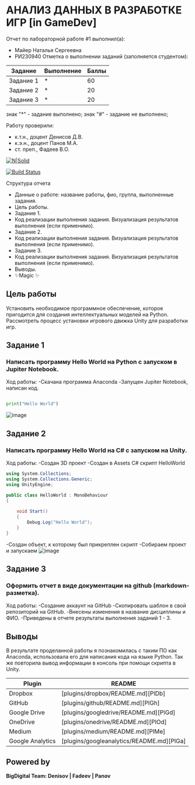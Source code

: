 # АНАЛИЗ ДАННЫХ В РАЗРАБОТКЕ ИГР [in GameDev]
Отчет по лабораторной работе #1 выполнил(а):
- Майер Наталья Сергеевна
- РИ230940
Отметка о выполнении заданий (заполняется студентом):

| Задание | Выполнение | Баллы |
| ------ | ------ | ------ |
| Задание 1 | * | 60 |
| Задание 2 | * | 20 |
| Задание 3 | * | 20 |

знак "*" - задание выполнено; знак "#" - задание не выполнено;

Работу проверили:
- к.т.н., доцент Денисов Д.В.
- к.э.н., доцент Панов М.А.
- ст. преп., Фадеев В.О.

[![N|Solid](https://cldup.com/dTxpPi9lDf.thumb.png)](https://nodesource.com/products/nsolid)

[![Build Status](https://travis-ci.org/joemccann/dillinger.svg?branch=master)](https://travis-ci.org/joemccann/dillinger)

Структура отчета

- Данные о работе: название работы, фио, группа, выполненные задания.
- Цель работы.
- Задание 1.
- Код реализации выполнения задания. Визуализация результатов выполнения (если применимо).
- Задание 2.
- Код реализации выполнения задания. Визуализация результатов выполнения (если применимо).
- Задание 3.
- Код реализации выполнения задания. Визуализация результатов выполнения (если применимо).
- Выводы.
- ✨Magic ✨

## Цель работы
Установить необходимое программное обеспечение, которое пригодится для создания интеллектуальных моделей на Python. Рассмотреть процесс установки игрового движка Unity для разработки игр.


## Задание 1
### Написать программу Hello World на Python с запуском в Jupiter Notebook.
Ход работы:
-Скачана программа Anaconda
-Запущен Jupiter Notebook, написан код.

```py

print("Hello World")

```
![image](https://github.com/user-attachments/assets/1b7e3b8f-5f9d-4509-8288-369ae21197db)

## Задание 2
### Написать программу Hello World на C# с запуском на Unity. 
Ход работы:
-Создан 3D проект
-Создан в Assets C# скрипт HelloWorld

```c#
using System.Collections;
using System.Collections.Generic;
using UnityEngine;

public class HelloWorld : MonoBehaviour
{
    
    void Start()
    {
        Debug.Log("Hello World");
    }
}
```
-Создан объект, к которому был прикреплен скрипт
-Собираем проект и запускаем
![image](https://github.com/user-attachments/assets/cd111fe8-e7cc-4065-8a22-cb97632598cf)

## Задание 3
### Оформить отчет в виде документации на github (markdown-разметка).
Ход работы: -Создание аккаунт на GitHub
-Скопировать шаблон в свой репозиторий на GitHub.
-Внесены изменения в название дисциплины и ФИО.
-Приведены в отчете результаты выполнения заданий 1 - 3.



## Выводы
В результате проделанной работы я познакомилась с таким ПО как Anaconda, использовала его для написания кода на языке Python. Так же повторила вывод информации в консоль при помощи скрипта в Unity. 

| Plugin | README |
| ------ | ------ |
| Dropbox | [plugins/dropbox/README.md][PlDb] |
| GitHub | [plugins/github/README.md][PlGh] |
| Google Drive | [plugins/googledrive/README.md][PlGd] |
| OneDrive | [plugins/onedrive/README.md][PlOd] |
| Medium | [plugins/medium/README.md][PlMe] |
| Google Analytics | [plugins/googleanalytics/README.md][PlGa] |
## Powered by

**BigDigital Team: Denisov | Fadeev | Panov**
